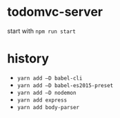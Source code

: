 # todomvc-server

start with `npm run start`

# history
* `yarn add –D babel-cli`
* `yarn add –D babel-es2015-preset`
* `yarn add –D nodemon`
* `yarn add express`
* `yarn add body-parser`